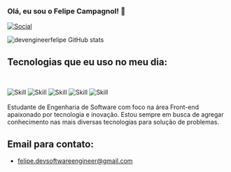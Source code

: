 
### Olá, eu sou o Felipe Campagnol! 🤚

[![Social](https://img.shields.io/badge/LinkedIn-0077B5?style=for-the-badge&logo=linkedin&logoColor=white)](https://www.linkedin.com/in/felipe-da-silva-campagnol-8490122b1/)


![devengineerfelipe GitHub stats](https://github-readme-stats.vercel.app/api?username=devengineerfelipe&show_icons=true&theme=dracula)

## Tecnologias que eu uso no meu dia:
<br>

![Skill](https://img.shields.io/badge/HTML5-E34F26?style=for-the-badge&logo=html5&logoColor=white)
![Skill](https://img.shields.io/badge/CSS3-1572B6?style=for-the-badge&logo=css3&logoColor=white)
![Skill](https://img.shields.io/badge/JavaScript-323330?style=for-the-badge&logo=javascript&logoColor=F7DF1E)
![Skill](https://img.shields.io/badge/React-20232A?style=for-the-badge&logo=react&logoColor=61DAFB)
![Skill](https://img.shields.io/badge/Node.js-43853D?style=for-the-badge&logo=node.js&logoColor=white)
<br>
<br>
Estudante de Engenharia de Software com foco na área Front-end apaixonado por tecnologia e inovação. Estou sempre em busca de agregar conhecimento nas mais diversas tecnologias para solução de problemas.

## Email para contato: 
- felipe.devsoftwareengineer@gmail.com
